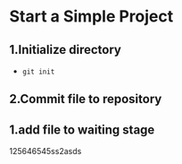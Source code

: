 Start a Simple Project
============

1.Initialize directory
--------
*   `git init`
   

2.Commit file to repository
--------
1.add file to waiting stage
---
125646545ss2asds
   

   
